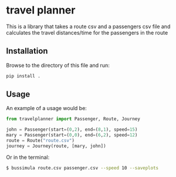 # travel planner

This is a library that takes a route csv and a passengers csv file and calculates the travel distances/time for the passengers in the route

## Installation

Browse to the directory of this file and run:

```bash
pip install .
```

## Usage

An example of a usage would be:

```python
from travelplanner import Passenger, Route, Journey

john = Passenger(start=(0,2), end=(8,1), speed=15)
mary = Passenger(start=(0,0), end=(6,2), speed=12)
route = Route("route.csv")
journey = Journey(route, [mary, john])
```

Or in the terminal:

```bash
$ bussimula route.csv passenger.csv --speed 10 --saveplots
```
